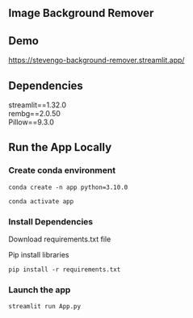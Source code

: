 ## Image Background Remover

##  Demo

https://stevengo-background-remover.streamlit.app/

## Dependencies
streamlit==1.32.0 \
rembg==2.0.50   \
Pillow==9.3.0  

## Run the App Locally
### Create conda environment
```
conda create -n app python=3.10.0
```
```
conda activate app
```
### Install Dependencies

Download requirements.txt file

Pip install libraries
```
pip install -r requirements.txt
```

###  Launch the app

```
streamlit run App.py
```
